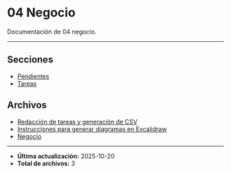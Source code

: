 # 04 Negocio

Documentación de 04 negocio.

---

## Secciones

- [Pendientes](./Pendientes/README.md)
- [Tareas](./Tareas/README.md)

## Archivos

- [Redacción de tareas y generación de CSV](./promptRedaccionDeTareas.md)
- [Instrucciones para generar diagramas en Excalidraw](./propmtDiagramasDeExcalidraw.md)
- [Negocio](./README.md)

---

- **Última actualización:** 2025-10-20  
- **Total de archivos:** 3
